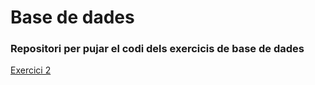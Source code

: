 # Base de dades

### Repositori per pujar el codi dels exercicis de base de dades
[Exercici 2](https://github.com/DavidRomero839028432/Base-de-dades/blob/main/UF3/Exercici%202.md)
